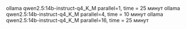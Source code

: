 ollama qwen2.5:14b-instruct-q4_K_M parallel=1, time = 25 минут
ollama qwen2.5:14b-instruct-q4_K_M parallel=4, time = 10 минут
ollama qwen2.5:14b-instruct-q4_K_M parallel=16, time = 25 минут
